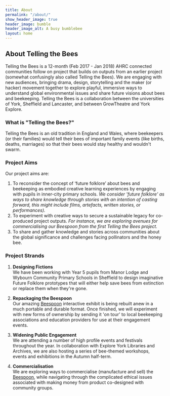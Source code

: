 ```yaml
---
title: About
permalink: "/about/"
show_header_image: true
header_image: bumble
header_image_alt: A busy bumblebee
layout: home
---
```


## About Telling the Bees
Telling the Bees is a 12-month (Feb 2017 - Jan 2018) AHRC connected communities follow on project that builds on outputs from an earlier project (somewhat confusingly also called Telling the Bees). We are engaging with new audiences, bringing drama, design, storytelling and the maker (or hacker) movement together to explore playful, immersive ways to understand global environmental issues and share future visions about bees and beekeeping. Telling the Bees is a collaboration between the universities of York, Sheffield and Lancaster, and between GrowTheatre and York Explore.

### What is "Telling the Bees?"
Telling the Bees is an old tradition in England and Wales, where beekeepers (or their families) would tell their bees of important family events (like births, deaths, marriages) so that their bees would stay healthy and wouldn't swarm.

### Project Aims
Our project aims are:
1. To reconsider the concept of ‘future folklore’ about bees and beekeeping as embodied creative learning experiences by engaging with pupils in inner-city primary schools. _We consider 'future folklore' as ways to share knowledge through stories with an intention of casting forward, this might include films, artefacts, written stories, or performances)._
2. To experiment with creative ways to secure a sustainable legacy for co-produced project outputs. _For instance, we are exploring avenues for commercialising our Beespoon from the first Telling the Bees project._
3. To share and gather knowledge and stories across communities about the global significance and
challenges facing pollinators and the honey bee.

### Project Strands
1. **Designing Fictions**  
We have been working with Year 5 pupils from Manor Lodge and Wybourn Community Primary Schools in Sheffield to design imaginative Future Folklore prototypes that will either help save bees from extinction or replace them when they're gone.

2. **Repackaging the Beespoon**  
Our amazing [Beespoon](http://www.tellingthebees.buzz/beespoon/) interactive exhibit is being rebuilt anew in a much portable and durable format. Once finished, we will experiment with new forms of ownership by sending it 'on tour' to local beekeeping associations and education providers for use at their engagement events.

3. **Widening Public Engagement**  
We are attending a number of high profile events and festivals throughout the year. In collaboration with Explore York Libraries and Archives, we are also hosting a series of bee-themed workshops, events and exhibitions in the Autumn half-term.

4. **Commercialisation**  
We are exploring ways to commercialise (manufacture and sell) the [Beespoon](http://www.tellingthebees.buzz/beespoon/), while navigating through the complicated ethical issues associated with making money from product co-designed with community groups.
